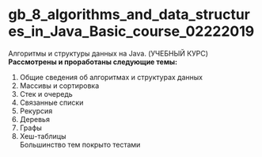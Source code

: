# gb_8_algorithms_and_data_structures_in_Java_Basic_course_02222019
Алгоритмы и структуры данных на Java. (УЧЕБНЫЙ КУРС)
**Рассмотрены и проработаны следующие темы:**  
1. Общие сведения об алгоритмах и структурах данных
2. Массивы и сортировка
3. Стек и очередь
4. Связанные списки
5. Рекурсия
6. Деревья
7. Графы
8. Хеш-таблицы  
Большинство тем покрыто тестами
